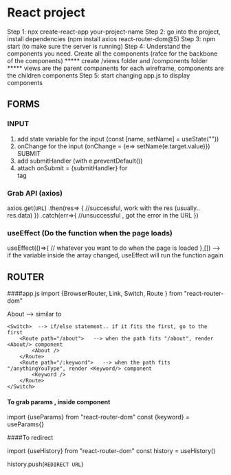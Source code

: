 # React project
Step 1: npx create-react-app your-project-name
Step 2: go into the project, install dependencies (npm install axios react-router-dom@5)
Step 3: npm start (to make sure the server is running)
Step 4: Understand the components you need. Create all the components (rafce for the backbone of the components)
***** create /views folder and /components folder
***** views are the parent companents for each wireframe, components are the children components
Step 5: start changing app.js to display components

## FORMS
### INPUT
1. add state variable for the input (const [name, setName] =  useState(""))
2. onChange for the input (onChange = {e=> setName(e.target.value)})
SUBMIT
3. add submitHandler  (with e.preventDefault())
4. attach onSubmit = {submitHandler} for <form> tag

### Grab API (axios)
axios.get(`URL`)
	.then(res=> {
		//successful, work with the res (usually.. res.data)
	})
	.catch(err=>{
		//unsuccessful , got the error in the URL
	})

### useEffect (Do the function when the page loads)
useEffect(()=>{
	// whatever you want to do when the page is loaded
},[]) --> if the variable inside the array changed, useEffect will run the function again


## ROUTER
####app.js
import {BrowserRouter, Link, Switch, Route } from "react-router-dom"

<BrowserRouter>
	<Link to ="/about"> About </Link>   --> similar to <a href=""> </a>

	<Switch>  --> if/else statement.. if it fits the first, go to the first
		<Route path="/about">   --> when the path fits "/about", render <About/> component
			<About />  
		</Route> 
		<Route path="/:keyword">   --> when the path fits "/anythingYouType", render <Keyword/> component
			<Keyword />  
		</Route> 
	</Switch>

</BrowserRouter>

#### To grab params , inside component
import {useParams} from "react-router-dom"
const {keyword} = useParams{}

####To redirect  

import {useHistory} from "react-router-dom"
const history = useHistory()

history.push(`REDIRECT URL`)